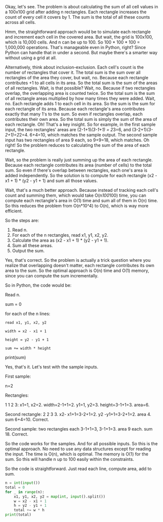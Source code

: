 <think>
Okay, let's see. The problem is about calculating the sum of all cell values in a 100x100 grid after adding n rectangles. Each rectangle increases the count of every cell it covers by 1. The sum is the total of all these counts across all cells.

Hmm, the straightforward approach would be to simulate each rectangle and increment each cell in the covered area. But wait, the grid is 100x100, which is 10,000 cells. And n can be up to 100. So 100 * 100 * 100 = 1,000,000 operations. That's manageable even in Python, right? Since Python can handle that in under a second. But maybe there's a smarter way without using a grid at all.

Alternatively, think about inclusion-exclusion. Each cell's count is the number of rectangles that cover it. The total sum is the sum over all rectangles of the area they cover, but wait, no. Because each rectangle contributes +1 to all cells in its area. So the total sum is the sum of the areas of all rectangles. Wait, is that possible? Wait, no. Because if two rectangles overlap, the overlapping area is counted twice. So the total sum is the sum of all rectangle areas multiplied by how many times they were added. Wait, no. Each rectangle adds 1 to each cell in its area. So the sum is the sum for each rectangle of its area. Because each rectangle's area contributes exactly that many 1's to the sum. So even if rectangles overlap, each contributes their own area. So the total sum is simply the sum of the area of each rectangle. Oh! That's a key insight. So for example, in the first sample input, the two rectangles' areas are (2-1+1)*(3-1+1) = 2*3=6, and (3-2+1)*(3-2+1)=2*2=4. 6+4=10, which matches the sample output. The second sample input has two rectangles of area 9 each, so 9+9=18, which matches. Oh right! So the problem reduces to calculating the sum of the area of each rectangle.

Wait, so the problem is really just summing up the area of each rectangle. Because each rectangle contributes its area (number of cells) to the total sum. So even if there's overlap between rectangles, each one's area is added independently. So the solution is to compute for each rectangle (x2 - x1 + 1) * (y2 - y1 + 1) and sum all those values.

Wait, that's a much better approach. Because instead of tracking each cell's count and summing them, which would take O(n*100*100) time, you can compute each rectangle's area in O(1) time and sum all of them in O(n) time. So this reduces the problem from O(n*10^4) to O(n), which is way more efficient.

So the steps are:

1. Read n.
2. For each of the n rectangles, read x1, y1, x2, y2.
3. Calculate the area as (x2 - x1 + 1) * (y2 - y1 + 1).
4. Sum all these areas.
5. Output the sum.

Yes, that's correct. So the problem is actually a trick question where you realize that overlapping doesn't matter, each rectangle contributes its own area to the sum. So the optimal approach is O(n) time and O(1) memory, since you can compute the sum incrementally.

So in Python, the code would be:

Read n.

sum = 0

for each of the n lines:

    read x1, y1, x2, y2

    width = x2 - x1 + 1

    height = y2 - y1 + 1

    sum += width * height

print(sum)

Yes, that's it. Let's test with the sample inputs.

First sample:

n=2

Rectangles:

1 1 2 3: x1=1, x2=2. width=2-1+1=2. y1=1, y2=3. height=3-1+1=3. area=6.

Second rectangle: 2 2 3 3. x2- x1+1=3-2+1=2. y2 -y1+1=3-2+1=2. area 4. sum 6+4=10. Correct.

Second sample: two rectangles each 3-1+1=3, 3-1+1=3. area 9 each. sum 18. Correct.

So the code works for the samples. And for all possible inputs. So this is the optimal approach. No need to use any data structures except for reading the input. The time is O(n), which is optimal. The memory is O(1) for the sum. So this will handle n up to 100 easily within the constraints.

So the code is straightforward. Just read each line, compute area, add to sum.
</think>

```python
n = int(input())
total = 0
for _ in range(n):
    x1, y1, x2, y2 = map(int, input().split())
    w = x2 - x1 + 1
    h = y2 - y1 + 1
    total += w * h
print(total)
```